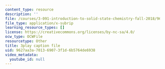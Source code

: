 ```yaml
---
content_type: resource
description: ''
file: /courses/3-091-introduction-to-solid-state-chemistry-fall-2018/9627aa3a701369073f1d6b5764de6938_2a59RuPBIko.srt
file_type: application/x-subrip
learning_resource_types: []
license: https://creativecommons.org/licenses/by-nc-sa/4.0/
ocw_type: OCWFile
resourcetype: Other
title: 3play caption file
uid: 9627aa3a-7013-6907-3f1d-6b5764de6938
video_metadata:
  youtube_id: null
---
```

